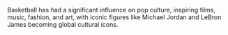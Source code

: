 Basketball has had a significant influence on pop culture, inspiring films, music, fashion, and art, with iconic figures like Michael Jordan and LeBron James becoming global cultural icons.
